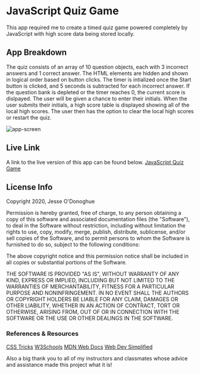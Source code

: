 # JavaScript Quiz Game
This app required me to create a timed quiz game powered completely by JavaScript with high score data being stored locally. 

## App Breakdown
The quiz consists of an array of 10 question objects, each with 3 incorrect answers and 1 correct answer. The HTML elements are hidden and shown in logical order based on button clicks. The timer is intialized once the Start button is clicked, and 5 seconds is subtracted for each incorrect answer. If the question bank is depleted or the timer reaches 0, the current score is dislpayed. The user will be given a chance to enter their initials. When the user submits their initials, a high score table is displayed showing all of the local high scores. The user then has the option to clear the local high scores or restart the quiz.

![app-screen](https://user-images.githubusercontent.com/66024509/88007864-e3b30e80-cadc-11ea-929e-005bfc5bb630.png)

## Live Link
A link to the live version of this app can be found below. 
[JavaScript Quiz Game](https://jesseodonoghue.github.io/quiz-game/)

## License Info
Copyright 2020, Jesse O'Donoghue

Permission is hereby granted, free of charge, to any person obtaining a copy of this software and associated documentation files (the "Software"), to deal in the Software without restriction, including without limitation the rights to use, copy, modify, merge, publish, distribute, sublicense, and/or sell copies of the Software, and to permit persons to whom the Software is furnished to do so, subject to the following conditions:

The above copyright notice and this permission notice shall be included in all copies or substantial portions of the Software.

THE SOFTWARE IS PROVIDED "AS IS", WITHOUT WARRANTY OF ANY KIND, EXPRESS OR IMPLIED, INCLUDING BUT NOT LIMITED TO THE WARRANTIES OF MERCHANTABILITY, FITNESS FOR A PARTICULAR PURPOSE AND NONINFRINGEMENT. IN NO EVENT SHALL THE AUTHORS OR COPYRIGHT HOLDERS BE LIABLE FOR ANY CLAIM, DAMAGES OR OTHER LIABILITY, WHETHER IN AN ACTION OF CONTRACT, TORT OR OTHERWISE, ARISING FROM, OUT OF OR IN CONNECTION WITH THE SOFTWARE OR THE USE OR OTHER DEALINGS IN THE SOFTWARE.

### References & Resources
[CSS Tricks](https://css-tricks.com/)
[W3Schools](https://w3schools.com)
[MDN Web Docs](https://developer.mozilla.org/en-US/)
[Web Dev Simplified](https://www.youtube.com/channel/UCFbNIlppjAuEX4znoulh0Cw)

Also a big thank you to all of my instructors and classmates whose advice and assistance made this project what it is!
